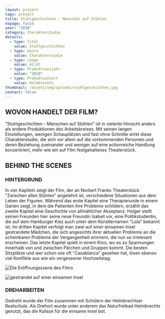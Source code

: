 ```yaml
---
layout: project
tags: project
title: Stuhlgeschichten - Menschen auf Stühlen
nopage: false
year: "2010"
category: Charakterstudie
details:
  - type: Titel
    value: Stuhlgeschichten
  - type: Genre
    value: Charakterstudie
  - type: Länge
    value: 42:47
  - type: Produktionsjahr
    value: "2010"
  - type: Produktionsort
    value: Helmbrechts
thumbnail: /assets/img/uploads/stuhlgeschichten.jpg
contact: false
---
```

## WOVON HANDELT DER FILM?

"Stuhlgeschichten - Menschen auf Stühlen" ist in vielerlei Hinsicht anders als andere Produktionen des Arbeitskreises. Mit seinen langen Einstellungen, wenigen Schauplätzen und fast ohne Schnitte wirkt diese Charakterstudie, die sich vor allem auf die vorkommenden Personen und deren Beziehung zueinander und weniger auf eine actionreiche Handlung konzentriert, mehr wie ein auf Film festgehaltenes Theaterstück.

## BEHIND THE SCENES

### HINTERGRUND

In vier Kapiteln zeigt der Film, der an Norbert Franks Theaterstück "Zwischen allen Stühlen" angelehnt ist, verschiedene Situationen aus dem Leben der Figuren. Während das erste Kapitel eine Therapierunde in einem Garten zeigt, in dem die Patienten ihre Probleme schildern, erzählt das zweite Kapitel eine Geschichte von allmählicher Akzeptanz. Holger stellt seinen Freunden hier seine neue Freundin Isabell vor, eine Politikstudentin, die auf dem Hamburger Kiez auch unter dem Künstlernamen "Lola" bekannt ist. Im dritten Kapitel verfolgt man zwei auf einer einsamen Insel gestrandete Mädchen, die sich angesichts ihrer aktuellen Probleme an die scheinbaren Probleme der Vergangenheit erinnern, die nun so irrelevant erscheinen. Das letzte Kapitel spielt in einem Kino, wo es zu Spannungen innerhalb von und zwischen Pärchen und Gruppen kommt. Die besten Sitzplätze und wer schon wie oft "Casablanca" gesehen hat, lösen ebenso viel Konflikte aus wie ein vergessener Hochzeitstag.

![Die Eröffnungsszene des Films](/assets/img/uploads/stuhlgeschichten1.jpg "Die Eröffnungsszene des Films")

![gestrandet auf einer einsamen Insel](/assets/img/uploads/stuhlgeschichten2.jpg "gestrandet auf einer einsamen Insel")



### DREHARBEITEN

Gedreht wurde der Film zusammen mit Schülern der Helmbrechtser Realschule. Als Drehort wurde unter anderem das Naturfreibad Helmbrechts genutzt, das die Kulisse für die einsame Insel bot.